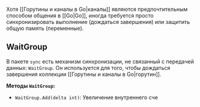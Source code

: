 Хотя [[Горутины и каналы в Go|каналы]] являются предпочтительным способом общения в [[Go|Go]], иногда требуется просто синхронизировать выполнение (дождаться завершения) или защитить общую память (переменные).

## WaitGroup

В пакете `sync` есть механизм синхронизации, не связанный с передачей данных: `WaitGroup`. Он используется для того, чтобы дождаться завершения коллекции [[Горутины и каналы в Go|горутин]].

**Методы `WaitGroup`:**

- `WaitGroup.Add(delta int)`: Увеличение внутреннего сче